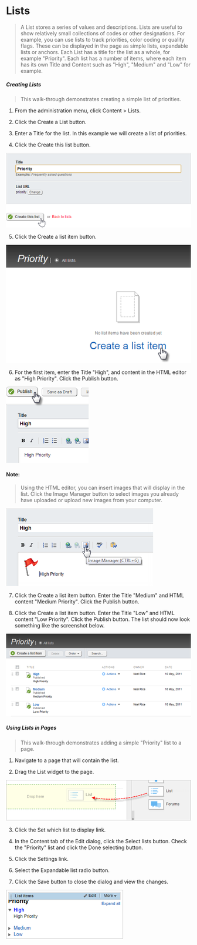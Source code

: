 Lists
=====

> A List stores a series of values and descriptions. Lists are useful to
> show relatively small collections of codes or other designations. For
> example, you can use lists to track priorities, color coding or
> quality flags. These can be displayed in the page as simple lists,
> expandable lists or anchors. Each List has a title for the list as a
> whole, for example \"Priority\". Each list has a number of items,
> where each item has its own Title and Content such as \"High\",
> \"Medium\" and \"Low\" for example.

##### Creating Lists

> This walk-through demonstrates creating a simple list of priorities.

1.  From the administration menu, click Content \> Lists.

2.  Click the Create a List button.

3.  Enter a Title for the list. In this example we will create a list of
    priorities.

4.  Click the Create this list button.

![](../media/image276.png)

5.  Click the Create a list item button.

![](../media/image277.png)

6.  For the first item, enter the Title \"High\", and content in the
    HTML editor as \"High Priority\". Click the Publish button.

![](../media/image279.png)

#### Note: 
> Using the HTML editor, you can insert images that will
> display in the list. Click the Image Manager button to select images
> you already have uploaded or upload new images from your computer.

![](../media/image281.png)

7.  Click the Create a list item button. Enter the Title \"Medium\" and
    HTML content \"Medium Priority\". Click the Publish button.

8.  Click the Create a list item button. Enter the Title \"Low\" and
    HTML content \"Low Priority\". Click the Publish button. The list
    should now look something like the screenshot below.

![](../media/image283.png)

##### Using Lists in Pages

> This walk-through demonstrates adding a simple \"Priority\" list to a page.

1.  Navigate to a page that will contain the list.

2.  Drag the List widget to the page.

![](../media/image285.png)

3.  Click the Set which list to display link.

4.  In the Content tab of the Edit dialog, click the Select lists
    button. Check the \"Priority\" list and click the Done selecting
    button.

5.  Click the Settings link.

6.  Select the Expandable list radio button.

7.  Click the Save button to close the dialog and view the changes.

![](../media/image286.png)
